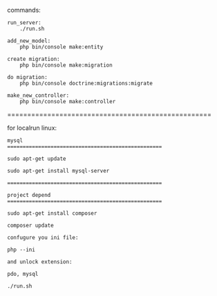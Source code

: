 commands:



    run_server:
        ./run.sh

    add_new_model:
        php bin/console make:entity

    create migration:
        php bin/console make:migration

    do migration:
        php bin/console doctrine:migrations:migrate
    
    make_new_controller:
        php bin/console make:controller


   ===================================================

   for localrun linux:

    mysql
    ==================================================

    sudo apt-get update

    sudo apt-get install mysql-server

    ==================================================

    project depend
    ==================================================
    
    sudo apt-get install composer
    
    composer update

    confugure you ini file:

    php --ini

    and unlock extension:

    pdo, mysql

    ./run.sh
